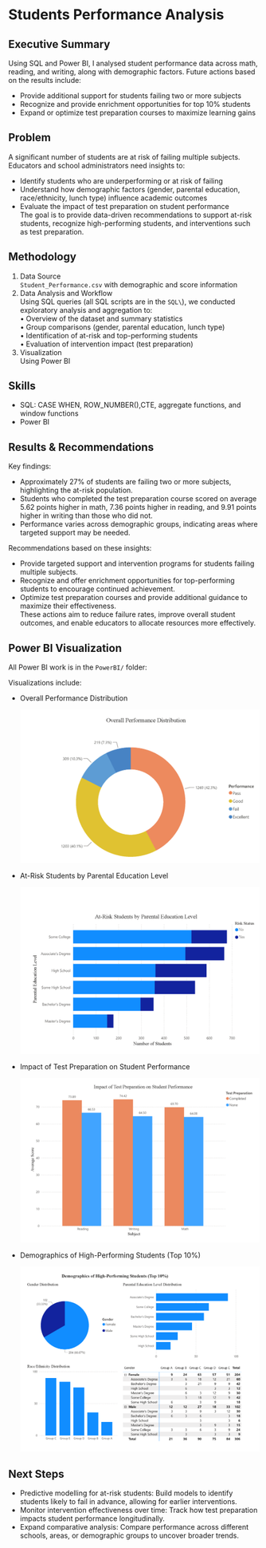 # Students Performance Analysis

## Executive Summary
Using SQL and Power BI, I analysed student performance data across math, reading, and writing, along with demographic factors. Future actions based on the results include:  
- Provide additional support for students failing two or more subjects  
- Recognize and provide enrichment opportunities for top 10% students  
- Expand or optimize test preparation courses to maximize learning gains  

## Problem
A significant number of students are at risk of failing multiple subjects. Educators and school administrators need insights to:  
- Identify students who are underperforming or at risk of failing  
- Understand how demographic factors (gender, parental education, race/ethnicity, lunch type) influence academic outcomes  
- Evaluate the impact of test preparation on student performance  
The goal is to provide data-driven recommendations to support at-risk students, recognize high-performing students, and interventions such as test preparation.  

## Methodology  
1.	Data Source  
  `Student_Performance.csv` with demographic and score information  
2.	Data Analysis and Workflow  
  Using SQL queries (all SQL scripts are in the `SQL\`), we conducted exploratory analysis and aggregation to:  
    •	Overview of the dataset and summary statistics  
    •	Group comparisons (gender, parental education, lunch type)  
    •	Identification of at-risk and top-performing students  
    •	Evaluation of intervention impact (test preparation)  
3.	Visualization  
  Using Power BI  

## Skills 
- SQL: CASE WHEN, ROW_NUMBER(),CTE, aggregate functions, and window functions  
- Power BI  

## Results & Recommendations
Key findings:  
  - Approximately 27% of students are failing two or more subjects, highlighting the at-risk population.  
  - Students who completed the test preparation course scored on average 5.62 points higher in math, 7.36 points higher in reading, and 9.91 points higher in writing than those who did not.  
  - Performance varies across demographic groups, indicating areas where targeted support may be needed.  

Recommendations based on these insights:  
  - Provide targeted support and intervention programs for students failing multiple subjects.  
  - Recognize and offer enrichment opportunities for top-performing students to encourage continued achievement.  
  - Optimize test preparation courses and provide additional guidance to maximize their effectiveness.  
These actions aim to reduce failure rates, improve overall student outcomes, and enable educators to allocate resources more effectively.  

## Power BI Visualization
All Power BI work is in the `PowerBI/` folder:  

Visualizations include:

- Overall Performance Distribution
  
  ![Overall Performance Distribution](PowerBI/OverallPerformanceDistribution.png)

- At-Risk Students by Parental Education Level

  ![At Risk Students by Parental Education Level](PowerBI/AtRiskStudentsbyParentalEducationLevel.png)

- Impact of Test Preparation on Student Performance
  
  ![Impact of Test Preparation on Student Performance](PowerBI/ImpactofTestPreparationonStudentPerformance.png)

- Demographics of High-Performing Students (Top 10%)
  
  ![Demographics of High-Performing Students](PowerBI/DemographicsofHighPerformingStudents.png)


## Next Steps  
- Predictive modelling for at-risk students: Build models to identify students likely to fail in advance, allowing for earlier interventions.  
- Monitor intervention effectiveness over time: Track how test preparation impacts student performance longitudinally.  
- Expand comparative analysis: Compare performance across different schools, areas, or demographic groups to uncover broader trends.  



